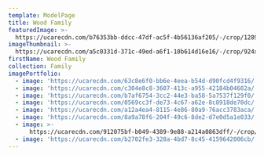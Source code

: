 ```yaml
---
template: ModelPage
title: Wood Family
featuredImage: >-
  https://ucarecdn.com/b76353bb-ddcc-47df-ac5f-4b56136af205/-/crop/1289x615/0,47/-/preview/
imageThumbnail: >-
  https://ucarecdn.com/a5c0331d-371c-49ed-a6f1-10b614d16e16/-/crop/924x1328/0,0/-/preview/
firstName: Wood Family
collection: Family
imagePortfolio:
  - image: 'https://ucarecdn.com/63c8e6f0-bb6e-4eea-b54d-d90fcd4f9316/'
  - image: 'https://ucarecdn.com/c304e8c8-3607-413c-a955-42184b04602a/'
  - image: 'https://ucarecdn.com/b7af6754-3cc2-44e3-ba58-5a7537f129f0/'
  - image: 'https://ucarecdn.com/0569cc3f-de73-4c67-a62e-8c8918de70dc/'
  - image: 'https://ucarecdn.com/a12a4ea4-8115-4e86-80a9-76acc3783aca/'
  - image: 'https://ucarecdn.com/8a9a78f6-204f-49c6-8de2-d7e0d5a1e033/'
  - image: >-
      https://ucarecdn.com/912075bf-b049-4389-9e88-a214a0863dff/-/crop/719x889/60,4/-/preview/
  - image: 'https://ucarecdn.com/b2702fe3-328a-4bd7-8c45-4159642006cb/'
---
```


